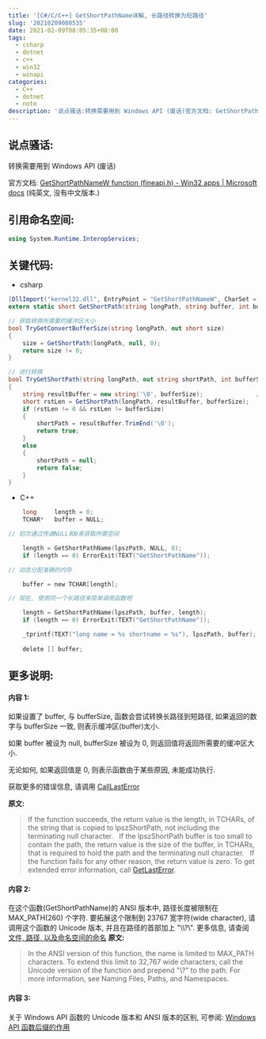 ```yaml
---
title: '[C#/C/C++] GetShortPathName详解, 长路径转换为短路径'
slug: '20210209080535'
date: 2021-02-09T08:05:35+08:00
tags:
  - csharp
  - dotnet
  - c++
  - win32
  - winapi
categories:
  - C++
  - dotnet
  - note
description: '说点骚话:转换需要用到 Windows API (废话)官方文档: GetShortPathNameW function (fineapi.h) - Win32 apps | Microsoft docs  (纯英文, 没有中文版本.)引用命名空间:using System.Runtime.InteropServices;关键代码:C#[DllImport("kernel32.dll", EntryPoint = "GetShortPathNameW", CharSet = CharSe'
---
```


## 说点骚话:

转换需要用到 Windows API (废话)


官方文档: [GetShortPathNameW function (fineapi.h) - Win32 apps | Microsoft docs](https://docs.microsoft.com/en-us/windows/win32/api/fileapi/nf-fileapi-getshortpathnamew)  (纯英文, 没有中文版本.)

## 引用命名空间: 

```csharp
using System.Runtime.InteropServices;
```

## 关键代码:

- csharp

```csharp
[DllImport("kernel32.dll", EntryPoint = "GetShortPathNameW", CharSet = CharSet.Unicode)]
extern static short GetShortPath(string longPath, string buffer, int bufferSize);

// 获取转换所需要的缓冲区大小
bool TryGetConvertBufferSize(string longPath, out short size)
{
    size = GetShortPath(longPath, null, 0);
    return size != 0;
}

// 进行转换
bool TryGetShortPath(string longPath, out string shortPath, int bufferSize = 256)
{
    string resultBuffer = new string('\0', bufferSize);               // 256 大概合适, 根据需求调整吧
    short rstLen = GetShortPath(longPath, resultBuffer, bufferSize);
    if (rstLen != 0 && rstLen != bufferSize)
    {
        shortPath = resultBuffer.TrimEnd('\0');
        return true;
    }
    else
    {
        shortPath = null;
        return false;
    }
}
```

- C++

```c
    long     length = 0;
    TCHAR*   buffer = NULL;

// 初次通过传递NULL和0来获取所需空间

    length = GetShortPathName(lpszPath, NULL, 0);
    if (length == 0) ErrorExit(TEXT("GetShortPathName"));

// 动态分配准确的内存

    buffer = new TCHAR[length];

// 现在, 使用同一个长路径来简单调用函数吧

    length = GetShortPathName(lpszPath, buffer, length);
    if (length == 0) ErrorExit(TEXT("GetShortPathName"));

    _tprintf(TEXT("long name = %s shortname = %s"), lpszPath, buffer);
    
    delete [] buffer;
```

## 更多说明:

#### 内容 1:

如果设置了 buffer, 与 bufferSize, 函数会尝试转换长路径到短路径, 如果返回的数字与 bufferSize 一致, 则表示缓冲区(buffer)太小.


如果 buffer 被设为 null, bufferSize 被设为 0, 则返回值将返回所需要的缓冲区大小.


无论如何, 如果返回值是 0, 则表示函数由于某些原因, 未能成功执行.


获取更多的错误信息, 请调用 [CallLastError](https://docs.microsoft.com/en-us/windows/desktop/api/errhandlingapi/nf-errhandlingapi-getlasterror)


**原文:**

> If the function succeeds, the return value is the length, in TCHARs, of the string that is copied to lpszShortPath, not including the terminating null character.
> &nbsp;
>If the lpszShortPath buffer is too small to contain the path, the return value is the size of the buffer, in TCHARs, that is required to hold the path and the terminating null character.
>&nbsp;
>If the function fails for any other reason, the return value is zero. To get extended error information, call [GetLastError](https://docs.microsoft.com/en-us/windows/desktop/api/errhandlingapi/nf-errhandlingapi-getlasterror).


#### 内容 2:


在这个函数(GetShortPathName)的 ANSI 版本中, 路径长度被限制在 MAX_PATH(260) 个字符. 要拓展这个限制到 23767 宽字符(wide character), 请调用这个函数的 Unicode 版本, 并且在路径的首部加上 "\\\\?\\". 更多信息, 请查阅 [文件, 路径, 以及命名空间的命名](https://docs.microsoft.com/en-us/windows/desktop/FileIO/naming-a-file)
**原文:**

> In the ANSI version of this function, the name is limited to MAX_PATH characters. To extend this limit to 32,767 wide characters, call the Unicode version of the function and prepend "\\?\" to the path. For more information, see Naming Files, Paths, and Namespaces.


#### 内容 3:

关于 Windows API 函数的 Unicode 版本和 ANSI 版本的区别, 可参阅: [Windows API 函数后缀的作用](https://blog.csdn.net/m0_46555380/article/details/109834245)

